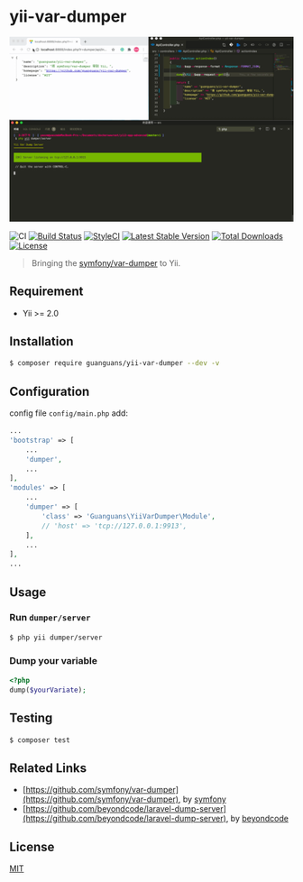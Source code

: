 # yii-var-dumper

![usage](./doc/usage.gif)

![CI](https://github.com/guanguans/yii-var-dumper/workflows/CI/badge.svg)
[![Build Status](https://travis-ci.org/guanguans/yii-var-dumper.svg?branch=master)](https://travis-ci.org/guanguans/yii-var-dumper)
[![StyleCI](https://github.styleci.io/repos/299001049/shield?branch=master)](https://github.styleci.io/repos/299001049?branch=master)
[![Latest Stable Version](https://poser.pugx.org/guanguans/yii-var-dumper/v)](//packagist.org/packages/guanguans/yii-var-dumper)
[![Total Downloads](https://poser.pugx.org/guanguans/yii-var-dumper/downloads)](//packagist.org/packages/guanguans/yii-var-dumper)
[![License](https://poser.pugx.org/guanguans/yii-var-dumper/license)](//packagist.org/packages/guanguans/yii-var-dumper)

> Bringing the [symfony/var-dumper](https://symfony.com/components/VarDumper) to Yii.

## Requirement

* Yii >= 2.0

## Installation

``` bash
$ composer require guanguans/yii-var-dumper --dev -v
```

## Configuration

config file `config/main.php` add:

``` php
...
'bootstrap' => [
    ...
    'dumper',
    ...
],
'modules' => [
    ...
    'dumper' => [
        'class' => 'Guanguans\YiiVarDumper\Module',
        // 'host' => 'tcp://127.0.0.1:9913',
    ],
    ...
],
...
```

## Usage

### Run `dumper/server`

``` bash
$ php yii dumper/server
```

### Dump your variable

``` php
<?php
dump($yourVariate);
```

## Testing

``` bash
$ composer test
```

## Related Links

* [https://github.com/symfony/var-dumper](https://github.com/symfony/var-dumper), by [symfony](https://github.com/symfony)
* [https://github.com/beyondcode/laravel-dump-server](https://github.com/beyondcode/laravel-dump-server), by [beyondcode](https://github.com/beyondcode)

## License

[MIT](LICENSE)
